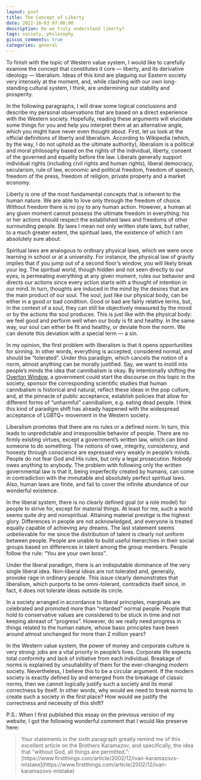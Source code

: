 ```yaml
---
layout: post
title: The Concept of Liberty
date: 2022-10-03 07:00:00
description: Do we truly understand liberty?
tags: society, philosophy
giscus_comments: true
categories: general
---
```


To finish with the topic of Western value system, I would like to carefully examine the concept that constitutes it core — liberty, and its derivative ideology — liberalism. Ideas of this kind are plaguing our Eastern society very intensely at the moment, and, while clashing with our own long-standing cultural system, I think, are undermining our stability and prosperity.

In the following paragraphs, I will draw some logical conclusions and describe my personal observations that are based on a direct experience with the Western society. Hopefully, reading these arguments will elucidate some things for you and help you interpret them at an alternative angle, which you might have never even thought about. First, let us look at the official definitions of liberty and liberalism. According to Wikipedia (which, by the way, I do not uphold as the ultimate authority), liberalism is a political and moral philosophy based on the rights of the individual, liberty, consent of the governed and equality before the law. Liberals generally support individual rights (including civil rights and human rights), liberal democracy, secularism, rule of law, economic and political freedom, freedom of speech, freedom of the press, freedom of religion, private property and a market economy.

Liberty is one of the most fundamental concepts that is inherent to the human nature. We are able to love only through the freedom of choice. Without freedom there is no joy to any human action. However, a human at any given moment cannot possess the ultimate freedom in everything: his or her actions should respect the established laws and freedoms of other surrounding people. By laws I mean not only written state laws, but rather, to a much greater extent, the spiritual laws, the existence of which I am absolutely sure about.

Spiritual laws are analogous to ordinary physical laws, which we were once learning in school or at a university. For instance, the physical law of gravity implies that if you jump out of a second floor’s window, you will likely break your leg. The spiritual world, though hidden and not seen directly to our eyes, is permeating everything at any given moment, rules our behavior and directs our actions since every action starts with a thought of intention in our mind. In turn, thoughts are induced in the mind by the desires that are the main product of our soul. The soul, just like our physical body, can be either in a good or bad condition. Good or bad are fairly relative terms, but, in the context of a soul, they can still be objectively measured by the mood or by the actions the soul produces. This is just like with the physical body: we feel good and perform well when our body is fit and healthy. In the same way, our soul can either be fit and healthy, or deviate from the norm. We can denote this deviation with a special term — a sin.

In my opinion, the first problem with liberalism is that it opens opportunities for sinning. In other words, everything is accepted, considered normal, and should be “tolerated”. Under this paradigm, which cancels the notion of a norm, almost anything can be morally justified. Say, we want to instill into people’s minds the idea that cannibalism is okay. By intentionally shifting the [Overton Window](https://en.wikipedia.org/wiki/Overton_window), a government could start the discourse on this topic in the society, sponsor the corresponding scientific studies that human cannibalism is historical and natural, reflect these ideas in the pop culture, and, at the pinnacle of public acceptance, establish policies that allow for different forms of “unharmful” cannibalism, e.g. eating dead people. I think this kind of paradigm shift has already happened with the widespread acceptance of LGBTQ+ movement in the Western society.

Liberalism promotes that there are no rules or a defined norm. In turn, this leads to unpredictable and irresponsible behavior of people. There are no firmly existing virtues, except a government’s written law, which can bind someone to do something. The notions of owe, integrity, consistency, and honesty through conscience are expressed very weakly in people’s minds. People do not fear God and His rules, but only a legal prosecution. Nobody owes anything to anybody. The problem with following only the written governmental law is that it, being imperfectly created by humans, can come in contradiction with the immutable and absolutely perfect spiritual laws. Also, human laws are finite, and fail to cover the infinite abundance of our wonderful existence.

In the liberal system, there is no clearly defined goal (or a role model) for people to strive for, except for material things. At least for me, such a world seems quite dry and nonspiritual. Attaining material prestige is the highest glory. Differences in people are not acknowledged, and everyone is treated equally capable of achieving any dreams. The last statement seems unbelievable for me since the distribution of talent is clearly not uniform between people. People are unable to build useful hierarchies in their social groups based on differences in talent among the group members. People follow the rule: “You are your own boss”.

Under the liberal paradigm, there is an indisputable dominance of the very single liberal idea. Non-liberal ideas are not tolerated and, generally, provoke rage in ordinary people. This issue clearly demonstrates that liberalism, which purports to be omni-tolerant, contradicts itself since, in fact, it does not tolerate ideas outside its circle.

In a society arranged in accordance to liberal principles, marginals are celebrated and promoted more than “retarded” normal people. People that hold to conservative values are considered to be stuck in time and not keeping abreast of “progress”. However, do we really need progress in things related to the human nature, whose basic principles have been around almost unchanged for more than 2 million years?

In the Western value system, the power of money and corporate culture is very strong: jobs are a vital priority in people’s lives. Corporate life expects total conformity and lack of initiative from each individual. Breakage of norms is explained by unsuitability of them for the ever-changing modern society. Nevertheless, I believe this to be a circular argument. If the modern society is exactly defined by and emerged from the breakage of classic norms, then we cannot logically justify such a society and its moral correctness by itself. In other words, why would we need to break norms to create such a society in the first place? How would we justify the correctness and necessity of this shift?

P.S.: When I first published this essay on the previous version of my website, I got the following wonderful comment that I would like preserve here:
<blockquote>
Your statements in the sixth paragraph greatly remind me of this excellent article on the Brothers Karamazov, and specifically, the idea that “without God, all things are
permitted.”:
[https://www.firstthings.com/article/2002/12/ivan-karamazovs-mistake](https://www.firstthings.com/article/2002/12/ivan-karamazovs-mistake)
</blockquote>